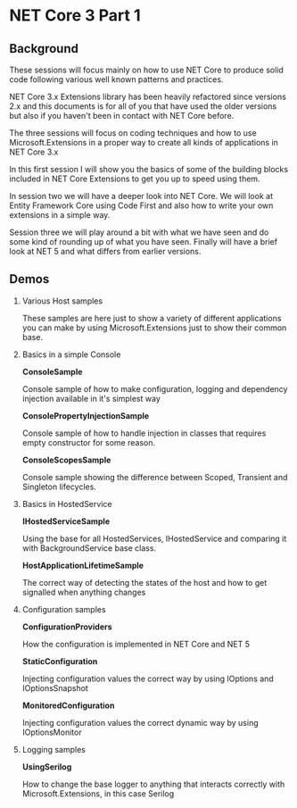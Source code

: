 # NET Core 3 Part 1

## Background

These sessions will focus mainly on how to use NET Core to produce solid code following various well known patterns and practices. 

NET Core 3.x Extensions library has been heavily refactored since versions 2.x and this documents is for all of you that have used the older versions but also if you haven't been in contact with NET Core before. 

The three sessions will focus on coding techniques and how to use Microsoft.Extensions in a proper way to create all kinds of applications in NET Core 3.x

In this first session I will show you the basics of some of the building blocks included in NET Core Extensions to get you up to speed using them.

In session two we will have a deeper look into NET Core. We will look at Entity Framework Core using Code First and also how to write your own extensions in a simple way. 

Session three we will play around a bit with what we have seen and do some kind of rounding up of what you have seen. Finally will have a brief look at NET 5 and what differs from earlier versions.   

## Demos

1. Various Host samples

   These samples are here just to show a variety of different applications you can make by using Microsoft.Extensions just to show their common base.

2. Basics in a simple Console

   **ConsoleSample**

   Console sample of how to make configuration, logging and dependency injection available in it's simplest way

   **ConsolePropertyInjectionSample**

   Console sample of how to handle injection in classes that requires empty constructor for some reason.

   **ConsoleScopesSample**

   Console sample showing the difference between Scoped, Transient and Singleton lifecycles.

3. Basics in HostedService

   **IHostedServiceSample**

   Using the base for all HostedServices, IHostedService and comparing it with BackgroundService base class.

   **HostApplicationLifetimeSample**

   The correct way of detecting the states of the host and how to get signalled when anything changes

4. Configuration samples

   **ConfigurationProviders**

   How the configuration is implemented in NET Core and NET 5

   **StaticConfiguration**

   Injecting configuration values the correct way by using IOptions and IOptionsSnapshot

   **MonitoredConfiguration**

   Injecting configuration values the correct dynamic way by using IOptionsMonitor

5. Logging samples

   **UsingSerilog**

   How to change the base logger to anything that interacts correctly with Microsoft.Extensions, in this case Serilog

